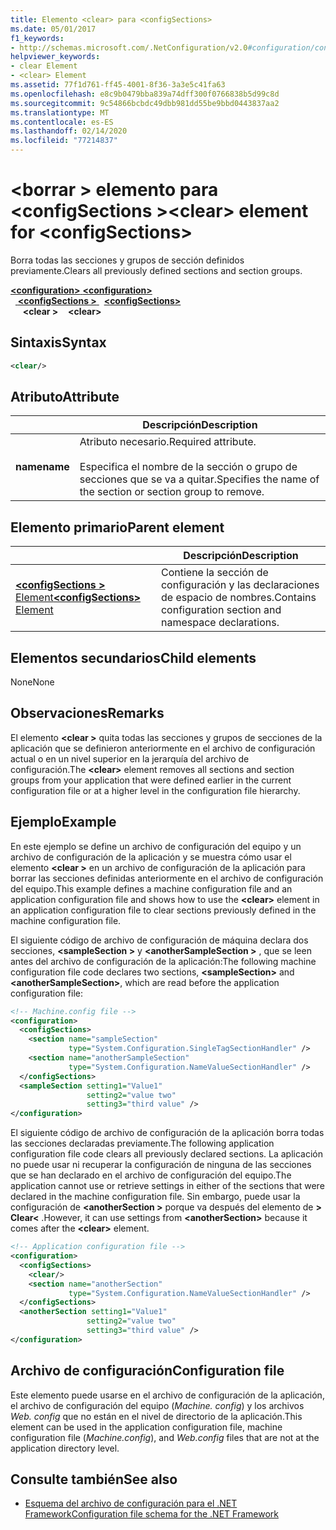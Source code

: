 ```yaml
---
title: Elemento <clear> para <configSections>
ms.date: 05/01/2017
f1_keywords:
- http://schemas.microsoft.com/.NetConfiguration/v2.0#configuration/configSections/clear
helpviewer_keywords:
- clear Element
- <clear> Element
ms.assetid: 77f1d761-ff45-4001-8f36-3a3e5c41fa63
ms.openlocfilehash: e8c9b0479bba839a74dff300f0766838b5d99c8d
ms.sourcegitcommit: 9c54866bcbdc49dbb981dd55be9bbd0443837aa2
ms.translationtype: MT
ms.contentlocale: es-ES
ms.lasthandoff: 02/14/2020
ms.locfileid: "77214837"
---
```

# <a name="clear-element-for-configsections"></a><span data-ttu-id="6aca1-102">\<borrar > elemento para \<configSections ></span><span class="sxs-lookup"><span data-stu-id="6aca1-102">\<clear> element for \<configSections></span></span>

<span data-ttu-id="6aca1-103">Borra todas las secciones y grupos de sección definidos previamente.</span><span class="sxs-lookup"><span data-stu-id="6aca1-103">Clears all previously defined sections and section groups.</span></span>

<span data-ttu-id="6aca1-104">[ **\<configuration>** ](configuration-element.md) </span><span class="sxs-lookup"><span data-stu-id="6aca1-104">[**\<configuration>**](configuration-element.md) </span></span>  
<span data-ttu-id="6aca1-105">&nbsp;&nbsp;[ **\<configSections >** ](configsections-element-for-configuration.md) </span><span class="sxs-lookup"><span data-stu-id="6aca1-105">&nbsp;&nbsp;[**\<configSections>**](configsections-element-for-configuration.md) </span></span>  
<span data-ttu-id="6aca1-106">&nbsp;&nbsp;&nbsp;&nbsp; **\<clear >**</span><span class="sxs-lookup"><span data-stu-id="6aca1-106">&nbsp;&nbsp;&nbsp;&nbsp;**\<clear>**</span></span>

## <a name="syntax"></a><span data-ttu-id="6aca1-107">Sintaxis</span><span class="sxs-lookup"><span data-stu-id="6aca1-107">Syntax</span></span>

```xml
<clear/>
```

## <a name="attribute"></a><span data-ttu-id="6aca1-108">Atributo</span><span class="sxs-lookup"><span data-stu-id="6aca1-108">Attribute</span></span>

|           | <span data-ttu-id="6aca1-109">Descripción</span><span class="sxs-lookup"><span data-stu-id="6aca1-109">Description</span></span> |
| --------- | ----------- |
| <span data-ttu-id="6aca1-110">**name**</span><span class="sxs-lookup"><span data-stu-id="6aca1-110">**name**</span></span>  | <span data-ttu-id="6aca1-111">Atributo necesario.</span><span class="sxs-lookup"><span data-stu-id="6aca1-111">Required attribute.</span></span><br><br><span data-ttu-id="6aca1-112">Especifica el nombre de la sección o grupo de secciones que se va a quitar.</span><span class="sxs-lookup"><span data-stu-id="6aca1-112">Specifies the name of the section or section group to remove.</span></span> |

## <a name="parent-element"></a><span data-ttu-id="6aca1-113">Elemento primario</span><span class="sxs-lookup"><span data-stu-id="6aca1-113">Parent element</span></span>

|     | <span data-ttu-id="6aca1-114">Descripción</span><span class="sxs-lookup"><span data-stu-id="6aca1-114">Description</span></span> |
| --- | ----------- |
| [<span data-ttu-id="6aca1-115"> **\<configSections >** Element</span><span class="sxs-lookup"><span data-stu-id="6aca1-115">**\<configSections>** Element</span></span>](configsections-element-for-configuration.md) | <span data-ttu-id="6aca1-116">Contiene la sección de configuración y las declaraciones de espacio de nombres.</span><span class="sxs-lookup"><span data-stu-id="6aca1-116">Contains configuration section and namespace declarations.</span></span> |

## <a name="child-elements"></a><span data-ttu-id="6aca1-117">Elementos secundarios</span><span class="sxs-lookup"><span data-stu-id="6aca1-117">Child elements</span></span>

<span data-ttu-id="6aca1-118">None</span><span class="sxs-lookup"><span data-stu-id="6aca1-118">None</span></span>

## <a name="remarks"></a><span data-ttu-id="6aca1-119">Observaciones</span><span class="sxs-lookup"><span data-stu-id="6aca1-119">Remarks</span></span>

<span data-ttu-id="6aca1-120">El elemento **\<clear >** quita todas las secciones y grupos de secciones de la aplicación que se definieron anteriormente en el archivo de configuración actual o en un nivel superior en la jerarquía del archivo de configuración.</span><span class="sxs-lookup"><span data-stu-id="6aca1-120">The **\<clear>** element removes all sections and section groups from your application that were defined earlier in the current configuration file or at a higher level in the configuration file hierarchy.</span></span>

## <a name="example"></a><span data-ttu-id="6aca1-121">Ejemplo</span><span class="sxs-lookup"><span data-stu-id="6aca1-121">Example</span></span>

<span data-ttu-id="6aca1-122">En este ejemplo se define un archivo de configuración del equipo y un archivo de configuración de la aplicación y se muestra cómo usar el elemento **\<clear >** en un archivo de configuración de la aplicación para borrar las secciones definidas anteriormente en el archivo de configuración del equipo.</span><span class="sxs-lookup"><span data-stu-id="6aca1-122">This example defines a machine configuration file and an application configuration file and shows how to use the **\<clear>** element in an application configuration file to clear sections previously defined in the machine configuration file.</span></span>

<span data-ttu-id="6aca1-123">El siguiente código de archivo de configuración de máquina declara dos secciones, **\<sampleSection >** y **\<anotherSampleSection >** , que se leen antes del archivo de configuración de la aplicación:</span><span class="sxs-lookup"><span data-stu-id="6aca1-123">The following machine configuration file code declares two sections, **\<sampleSection>** and **\<anotherSampleSection>**, which are read before the application configuration file:</span></span>

```xml
<!-- Machine.config file -->
<configuration>
  <configSections>
    <section name="sampleSection"
             type="System.Configuration.SingleTagSectionHandler" />
    <section name="anotherSampleSection"
             type="System.Configuration.NameValueSectionHandler" />
  </configSections>
  <sampleSection setting1="Value1" 
                 setting2="value two" 
                 setting3="third value" />
</configuration>
```

<span data-ttu-id="6aca1-124">El siguiente código de archivo de configuración de la aplicación borra todas las secciones declaradas previamente.</span><span class="sxs-lookup"><span data-stu-id="6aca1-124">The following application configuration file code clears all previously declared sections.</span></span> <span data-ttu-id="6aca1-125">La aplicación no puede usar ni recuperar la configuración de ninguna de las secciones que se han declarado en el archivo de configuración del equipo.</span><span class="sxs-lookup"><span data-stu-id="6aca1-125">The application cannot use or retrieve settings in either of the sections that were declared in the machine configuration file.</span></span> <span data-ttu-id="6aca1-126">Sin embargo, puede usar la configuración de **\<anotherSection >** porque va después del elemento de **> Clear\<** .</span><span class="sxs-lookup"><span data-stu-id="6aca1-126">However, it can use settings from **\<anotherSection>** because it comes after the **\<clear>** element.</span></span>

```xml
<!-- Application configuration file -->
<configuration>
  <configSections>
    <clear/>
    <section name="anotherSection"
             type="System.Configuration.NameValueSectionHandler" />
  </configSections>
  <anotherSection setting1="Value1" 
                 setting2="value two" 
                 setting3="third value" />
</configuration>
```

## <a name="configuration-file"></a><span data-ttu-id="6aca1-127">Archivo de configuración</span><span class="sxs-lookup"><span data-stu-id="6aca1-127">Configuration file</span></span>

<span data-ttu-id="6aca1-128">Este elemento puede usarse en el archivo de configuración de la aplicación, el archivo de configuración del equipo (*Machine. config*) y los archivos *Web. config* que no están en el nivel de directorio de la aplicación.</span><span class="sxs-lookup"><span data-stu-id="6aca1-128">This element can be used in the application configuration file, machine configuration file (*Machine.config*), and *Web.config* files that are not at the application directory level.</span></span>

## <a name="see-also"></a><span data-ttu-id="6aca1-129">Consulte también</span><span class="sxs-lookup"><span data-stu-id="6aca1-129">See also</span></span>

- [<span data-ttu-id="6aca1-130">Esquema del archivo de configuración para el .NET Framework</span><span class="sxs-lookup"><span data-stu-id="6aca1-130">Configuration file schema for the .NET Framework</span></span>](index.md)

